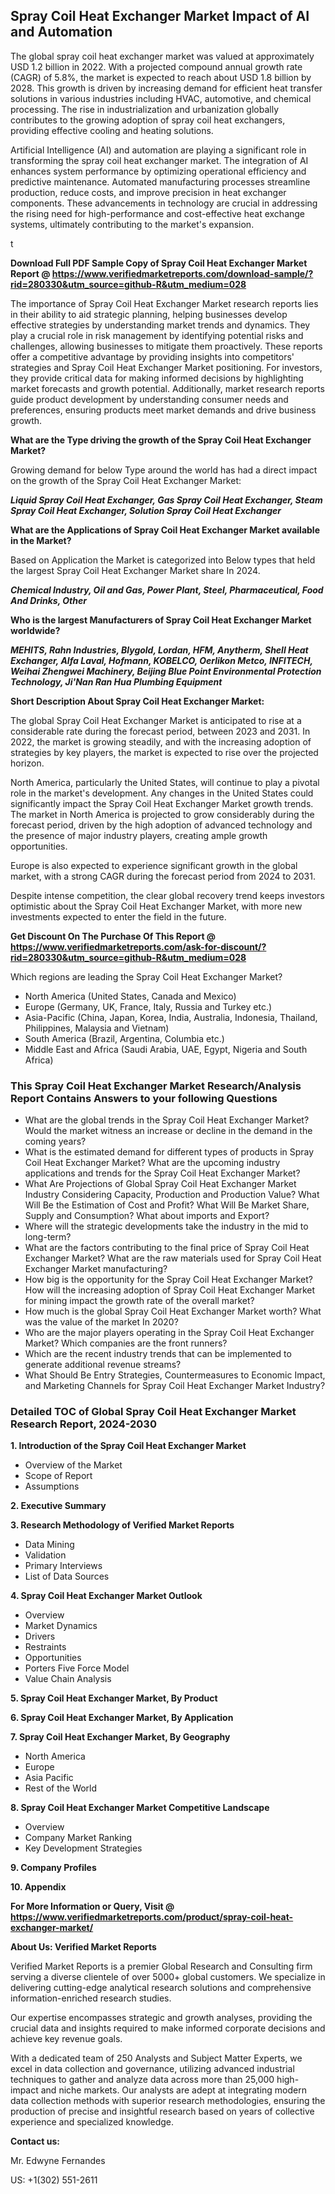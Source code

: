 <h2>Spray Coil Heat Exchanger Market Impact of AI and Automation</h2><p>The global spray coil heat exchanger market was valued at approximately USD 1.2 billion in 2022. With a projected compound annual growth rate (CAGR) of 5.8%, the market is expected to reach about USD 1.8 billion by 2028. This growth is driven by increasing demand for efficient heat transfer solutions in various industries including HVAC, automotive, and chemical processing. The rise in industrialization and urbanization globally contributes to the growing adoption of spray coil heat exchangers, providing effective cooling and heating solutions.</p><p>Artificial Intelligence (AI) and automation are playing a significant role in transforming the spray coil heat exchanger market. The integration of AI enhances system performance by optimizing operational efficiency and predictive maintenance. Automated manufacturing processes streamline production, reduce costs, and improve precision in heat exchanger components. These advancements in technology are crucial in addressing the rising need for high-performance and cost-effective heat exchange systems, ultimately contributing to the market's expansion.</p>t</p><p id="" class=""><strong>Download Full PDF Sample Copy of Spray Coil Heat Exchanger Market Report @ <a href="https://www.verifiedmarketreports.com/download-sample/?rid=280330&utm_source=github-R&utm_medium=028" target="_blank">https://www.verifiedmarketreports.com/download-sample/?rid=280330&utm_source=github-R&utm_medium=028</a></strong></p><p>The importance of&nbsp;Spray Coil Heat Exchanger Market research reports lies in their ability to aid strategic planning, helping businesses develop effective strategies by understanding market trends and dynamics. They play a crucial role in risk management by identifying potential risks and challenges, allowing businesses to mitigate them proactively. These reports offer a competitive advantage by providing insights into competitors' strategies and Spray Coil Heat Exchanger Market positioning. For investors, they provide critical data for making informed decisions by highlighting market forecasts and growth potential. Additionally, market research reports guide product development by understanding consumer needs and preferences, ensuring products meet market demands and drive business growth.</p><p><strong>What are the&nbsp;Type driving the growth of the Spray Coil Heat Exchanger Market?</strong></p><p id="" class="">Growing demand for below Type around the world has had a direct impact on the growth of the Spray Coil Heat Exchanger Market:</p><em><strong>Liquid Spray Coil Heat Exchanger, Gas Spray Coil Heat Exchanger, Steam Spray Coil Heat Exchanger, Solution Spray Coil Heat Exchanger</strong></em></p><strong>What are the&nbsp;Applications&nbsp;of Spray Coil Heat Exchanger Market available in the Market?</strong></p><p id="" class="">Based on Application the Market is categorized into Below types that held the largest Spray Coil Heat Exchanger Market share In 2024.</p><em><strong>Chemical Industry, Oil and Gas, Power Plant, Steel, Pharmaceutical, Food And Drinks, Other</strong></em></p><strong>Who is the largest Manufacturers of Spray Coil Heat Exchanger Market worldwide?</strong></p><p><em><strong>MEHITS, Rahn Industries, Blygold, Lordan, HFM, Anytherm, Shell Heat Exchanger, Alfa Laval, Hofmann, KOBELCO, Oerlikon Metco, INFITECH, Weihai Zhengwei Machinery, Beijing Blue Point Environmental Protection Technology, Ji'Nan Ran Hua Plumbing Equipment</strong></em></p><p id="" class=""><strong>Short Description About Spray Coil Heat Exchanger Market:</strong></p><p>The global Spray Coil Heat Exchanger Market is anticipated to rise at a considerable rate during the forecast period, between 2023 and 2031. In 2022, the market is growing steadily, and with the increasing adoption of strategies by key players, the market is expected to rise over the projected horizon.</p><p>North America, particularly the United States, will continue to play a pivotal role in the market's development. Any changes in the United States could significantly impact the Spray Coil Heat Exchanger Market growth trends. The market in North America is projected to grow considerably during the forecast period, driven by the high adoption of advanced technology and the presence of major industry players, creating ample growth opportunities.</p><p>Europe is also expected to experience significant growth in the global market, with a strong CAGR during the forecast period from 2024 to 2031.</p><p>Despite intense competition, the clear global recovery trend keeps investors optimistic about the Spray Coil Heat Exchanger Market, with more new investments expected to enter the field in the future.</p><p id="" class=""><strong>Get Discount On The Purchase Of This Report @ <a href="https://www.verifiedmarketreports.com/ask-for-discount/?rid=280330&utm_source=github-R&utm_medium=028" target="_blank">https://www.verifiedmarketreports.com/ask-for-discount/?rid=280330&utm_source=github-R&utm_medium=028</a></strong></p>Which regions are leading the Spray Coil Heat Exchanger Market?</p><ul><li>North America (United States, Canada and Mexico)</li><li>Europe (Germany, UK, France, Italy, Russia and Turkey etc.)</li><li>Asia-Pacific (China, Japan, Korea, India, Australia, Indonesia, Thailand, Philippines, Malaysia and Vietnam)</li><li>South America (Brazil, Argentina, Columbia etc.)</li><li>Middle East and Africa (Saudi Arabia, UAE, Egypt, Nigeria and South Africa)</li></ul><h3 id="" class="">This Spray Coil Heat Exchanger Market Research/Analysis Report Contains Answers to your following Questions</h3><ul><li>What are the global trends in the Spray Coil Heat Exchanger Market? Would the market witness an increase or decline in the demand in the coming years?</li><li>What is the estimated demand for different types of products in Spray Coil Heat Exchanger Market? What are the upcoming industry applications and trends for the Spray Coil Heat Exchanger Market?</li><li>What Are Projections of Global Spray Coil Heat Exchanger Market Industry Considering Capacity, Production and Production Value? What Will Be the Estimation of Cost and Profit? What Will Be Market Share, Supply and Consumption? What about imports and Export?</li><li>Where will the strategic developments take the industry in the mid to long-term?</li><li>What are the factors contributing to the final price of Spray Coil Heat Exchanger Market? What are the raw materials used for Spray Coil Heat Exchanger Market manufacturing?</li><li>How big is the opportunity for the Spray Coil Heat Exchanger Market? How will the increasing adoption of Spray Coil Heat Exchanger Market for mining impact the growth rate of the overall market?</li><li>How much is the global Spray Coil Heat Exchanger Market worth? What was the value of the market In 2020?</li><li>Who are the major players operating in the Spray Coil Heat Exchanger Market? Which companies are the front runners?</li><li>Which are the recent industry trends that can be implemented to generate additional revenue streams?</li><li>What Should Be Entry Strategies, Countermeasures to Economic Impact, and Marketing Channels for Spray Coil Heat Exchanger Market Industry?</li></ul><h3 id="" class="">Detailed TOC of Global Spray Coil Heat Exchanger Market Research Report, 2024-2030</h3><p id="" class=""><strong>1. Introduction of the Spray Coil Heat Exchanger Market</strong></p><ul><li>Overview of the Market</li><li>Scope of Report</li><li>Assumptions</li></ul><p id="" class=""><strong>2. Executive Summary</strong></p><p id="" class=""><strong>3. Research Methodology of Verified Market Reports</strong></p><ul><li>Data Mining</li><li>Validation</li><li>Primary Interviews</li><li>List of Data Sources</li></ul><p id="" class=""><strong>4. Spray Coil Heat Exchanger Market Outlook</strong></p><ul><li>Overview</li><li>Market Dynamics</li><li>Drivers</li><li>Restraints</li><li>Opportunities</li><li>Porters Five Force Model</li><li>Value Chain Analysis</li></ul><p id="" class=""><strong>5. Spray Coil Heat Exchanger Market, By Product</strong></p><p id="" class=""><strong>6. Spray Coil Heat Exchanger Market, By Application</strong></p><p id="" class=""><strong>7. Spray Coil Heat Exchanger Market, By Geography</strong></p><ul><li>North America</li><li>Europe</li><li>Asia Pacific</li><li>Rest of the World</li></ul><p id="" class=""><strong>8. Spray Coil Heat Exchanger Market Competitive Landscape</strong></p><ul><li>Overview</li><li>Company Market Ranking</li><li>Key Development Strategies</li></ul><p id="" class=""><strong>9. Company Profiles</strong></p><p id="" class=""><strong>10. Appendix</strong></p><p id="" class=""><strong>For More Information or Query, Visit @ <a href="https://www.verifiedmarketreports.com/product/spray-coil-heat-exchanger-market/" target="_blank">https://www.verifiedmarketreports.com/product/spray-coil-heat-exchanger-market/</a></strong></p><p id="" class=""><strong>About Us: Verified Market Reports</strong></p><p id="" class="">Verified Market Reports is a premier Global Research and Consulting firm serving a diverse clientele of over 5000+ global customers. We specialize in delivering cutting-edge analytical research solutions and comprehensive information-enriched research studies.</p><p id="" class="">Our expertise encompasses strategic and growth analyses, providing the crucial data and insights required to make informed corporate decisions and achieve key revenue goals.</p><p id="" class="">With a dedicated team of 250 Analysts and Subject Matter Experts, we excel in data collection and governance, utilizing advanced industrial techniques to gather and analyze data across more than 25,000 high-impact and niche markets. Our analysts are adept at integrating modern data collection methods with superior research methodologies, ensuring the production of precise and insightful research based on years of collective experience and specialized knowledge.</p><p id="" class=""><strong>Contact us:</strong></p><p id="" class="">Mr. Edwyne Fernandes</p><p id="" class="">US: +1(302) 551-2611</p>